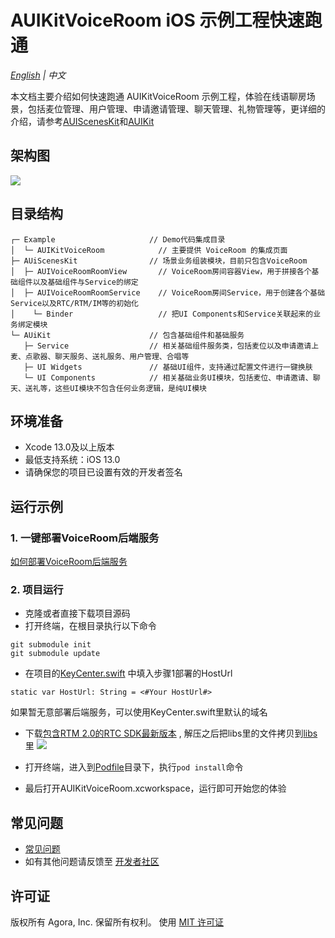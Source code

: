 # AUIKitVoiceRoom iOS 示例工程快速跑通

*[English](README.md) | 中文*

本文档主要介绍如何快速跑通 AUIKitVoiceRoom 示例工程，体验在线语聊房场景，包括麦位管理、用户管理、申请邀请管理、聊天管理、礼物管理等，更详细的介绍，请参考[AUIScenesKit](../AScenesKit/README_zh.md)和[AUIKit](https://github.com/AgoraIO-Community/AUIKit/blob/main/iOS/README_zh.md)

## 架构图
![](https://fullapp.oss-cn-beijing.aliyuncs.com/uikit/readme/uikit_structure_chart_voicechat_0.2.0.png.png)


## 目录结构
```
┌─ Example                     // Demo代码集成目录
│  └─ AUIKitVoiceRoom            // 主要提供 VoiceRoom 的集成页面
├─ AUiScenesKit                // 场景业务组装模块，目前只包含VoiceRoom
│  ├─ AUIVoiceRoomRoomView       // VoiceRoom房间容器View，用于拼接各个基础组件以及基础组件与Service的绑定
│  ├─ AUIVoiceRoomRoomService    // VoiceRoom房间Service，用于创建各个基础Service以及RTC/RTM/IM等的初始化
│	 └─ Binder                   // 把UI Components和Service关联起来的业务绑定模块
└─ AUiKit                      // 包含基础组件和基础服务
   ├─ Service                  // 相关基础组件服务类，包括麦位以及申请邀请上麦、点歌器、聊天服务、送礼服务、用户管理、合唱等
   ├─ UI Widgets               // 基础UI组件，支持通过配置文件进行一键换肤
   └─ UI Components            // 相关基础业务UI模块，包括麦位、申请邀请、聊天、送礼等，这些UI模块不包含任何业务逻辑，是纯UI模块
```

## 环境准备

- Xcode 13.0及以上版本
- 最低支持系统：iOS 13.0
- 请确保您的项目已设置有效的开发者签名

## 运行示例


### 1. 一键部署VoiceRoom后端服务

[如何部署VoiceRoom后端服务](../../backend/README_zh.md)

### 2. 项目运行
- 克隆或者直接下载项目源码
- 打开终端，在根目录执行以下命令
```
git submodule init
git submodule update
```
- 在项目的[KeyCenter.swift](AUIKitVoiceRoom/KeyCenter.swift) 中填入步骤1部署的HostUrl
```
static var HostUrl: String = <#Your HostUrl#>
```
如果暂无意部署后端服务，可以使用KeyCenter.swift里默认的域名


- 下载[包含RTM 2.0的RTC SDK最新版本](https://download.agora.io/sdk/release/Agora_Native_SDK_for_iOS_hyf_63842_FULL_20230428_1607_263060.zip) , 解压之后把libs里的文件拷贝到[libs](libs) 里
  ![](https://download.agora.io/null/3.jpg)

- 打开终端，进入到[Podfile](Podfile)目录下，执行`pod install`命令

- 最后打开AUIKitVoiceRoom.xcworkspace，运行即可开始您的体验

## 常见问题

- [常见问题](VoiceRoomFAQ_zh.md)
- 如有其他问题请反馈至 [开发者社区](https://www.rtcdeveloper.cn/cn/community/discussion/0)

## 许可证

版权所有 Agora, Inc. 保留所有权利。 使用 [MIT 许可证](https://bitbucket.agoralab.co/projects/ADUC/repos/uikit/browse/Android/LICENSE?at=refs%2Fheads%2Fdev%2Fandroid%2Ftheme)
